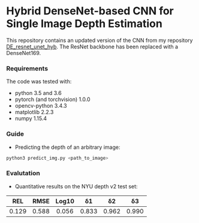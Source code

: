 Hybrid DenseNet-based CNN for Single Image Depth Estimation
============================================

This repository contains an updated version of the CNN from my repository [DE_resnet_unet_hyb](https://github.com/karoly-hars/DE_resnet_unet_hyb). The ResNet backbone has been replaced with a DenseNet169.

### Requirements
The code was tested with:
- python 3.5 and 3.6
- pytorch (and torchvision) 1.0.0
- opencv-python 3.4.3
- matplotlib 2.2.3
- numpy 1.15.4

### Guide
- Predicting the depth of an arbitrary image:
```sh
python3 predict_img.py <path_to_image>
```

### Evalutation
- Quantitative results on the NYU depth v2 test set:
 
| REL  |  RMSE  | Log10 |  δ1 |  δ2 |  δ3 |
|:-----:|:-----:|:-----:|:-----:|:-----:|:-----:|
| 0.129 | 0.588 | 0.056 |0.833 |0.962 |0.990 |


